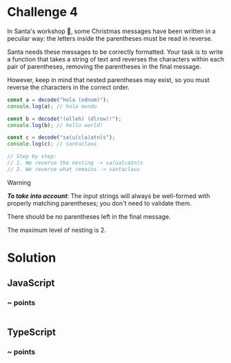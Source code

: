 # Challenge 4

In Santa's workshop 🎅, some Christmas messages have been written in a peculiar way: the letters inside the parentheses must be read in reverse.

Santa needs these messages to be correctly formatted. Your task is to write a function that takes a string of text and reverses the characters within each pair of parentheses, removing the parentheses in the final message.

However, keep in mind that nested parentheses may exist, so you must reverse the characters in the correct order.

```ts
const a = decode("hola (odnum)");
console.log(a); // hola mundo

const b = decode("(olleh) (dlrow)!");
console.log(b); // hello world!

const c = decode("sa(u(cla)atn)s");
console.log(c); // santaclaus

// Step by step:
// 1. We reverse the nesting -> sa(ualcatn)s
// 2. We reverse what remains -> santaclaus
```

> [!WARNING]
> **_To take into account_**:
> The input strings will always be well-formed with properly matching parentheses; you don't need to validate them.
>
> There should be no parentheses left in the final message.
>
> The maximum level of nesting is 2.

# Solution

## JavaScript

### ~ points

```js

```

## TypeScript

### ~ points

```ts

```
